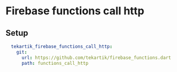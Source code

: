 # Firebase functions call http

## Setup

```yaml
  tekartik_firebase_functions_call_http:
    git:
      url: https://github.com/tekartik/firebase_functions.dart
      path: functions_call_http
```
